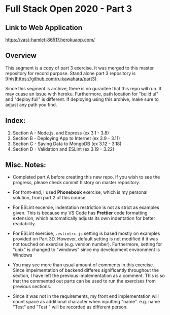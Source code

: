 # Full Stack Open 2020 - Part 3

## Link to Web Application
https://vast-hamlet-86517.herokuapp.com/

## Overview
This segment is a copy of part 3 exercise. It was merged to this master repository for record purpose. 
Stand alone part 3 repository is [this]https://github.com/ruikawahara/part3).

Since this segment is archive, there is no gurantee that this repo will run. It may cuase an issue with heroku. Furthermore, path location for "build:ui" and "deploy:full" is different. If deploying using this archive, make sure to adjust any path you find. 

## Index:
1. Section A - Node.js, and Express (ex 3.1 - 3.8)
2. Section B - Deploying App to Internet (ex 3.9 - 3.11)
3. Section C - Saving Data to MongoDB (ex 3.12 - 3.18)
4. Section D - Validation and ESLint (ex 3.19 - 3.22)

## Misc. Notes:
* Completed part A before creating this new repo. If you wish to see the progress, please check commit history on master repository.

* For front-end, I used __Phonebook__ exercise, which is my personal solution, from part 2 of this course. 

* For ESLint excersie, indentation restriction is not as strict as examples given. This is because my VS Code has __Prettier__ code formatting extension, which automatically adjusts its own indentation for better readability. 

* For ESLint exercise, ```.eslintrc.js``` setting is based mostly on examples provided on Part 3D. However, default setting is not modified if it was not touched on exercise (e.g. version number). Furthermore, setting for "unix" is changed to "windows" since my development environment is Windows

* You may see more than usual amount of comments in this exercise. Since impelmentation of backend differes significantly throughout the section, I have left the previous implementation as a comment. This is so that the commented out parts can be used to run the exercises from previous sections.

* Since it was not in the requirements, my front end implementation will count space as additional character when inputting "name". e.g. name "Test" and "Test " will be recorded as different person.

[comment]: # (Below should be uncommented when merging with main repo)

[comment]: # (For part 3, there may be issue with 3.10.
While everything for part 3 may still be in here, 
author will create new repo just for this part if
there are any issue with heroku depolyment.)